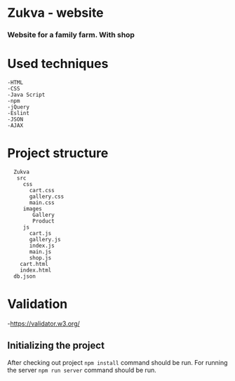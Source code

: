 # Zukva - website

### Website for a family farm. With shop

# Used techniques
    -HTML
    -CSS
    -Java Script
    -npm
    -jQuery
    -Eslint
    -JSON
    -AJAX
 # Project structure
      Zukva
       src
         css
           cart.css
           gallery.css
           main.css
         images
            Gallery
            Product
         js
           cart.js
           gallery.js
           index.js
           main.js
           shop.js
        cart.html   
        index.html  
      db.json  
    
 # Validation
 -https://validator.w3.org/

## Initializing the project
After checking out project `npm install` command should be run. For running the server `npm run server` command should be run.

